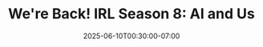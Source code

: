 ---
date: 2025-06-10T00:30:00-07:00
title: "We're Back! IRL Season 8: AI and Us"
ogtitle: "We're Back! IRL Season 8: AI and Us"
description: "Bridget Todd is on a journey to find out how AI affects us on a personal level. From her love life to her city, to the privacy of her memories, Bridget digs deep to uncover the relationship between us and AI. She talks to people who question the status quo, and pour their hearts into shaping AI that will change our lives without invading our privacy."
ogdescription: "Bridget Todd is on a journey to find out how AI affects us on a personal level. From her love life to her city, to the privacy of her memories, Bridget digs deep to uncover the relationship between us and AI."
number: 50
season: 8
seasonepisode: 0
url: /season8/episode0/
embed: "8ab3117d-f3e6-4798-9f7b-506f61902611"
mp3: "https://cdn.simplecast.com/audio/9b52b824-909f-4be5-aaf0-10f9e93c7818/episodes/8ab3117d-f3e6-4798-9f7b-506f61902611/audio/128/default.mp3?nocache"
categories: "episodes"
host: "Bridget Todd"
shownotes: |
    Bridget Todd is on a journey to find out how AI affects us on a personal level. From her love life to her city, to the privacy of her memories, Bridget digs deep to uncover the relationship between us and AI. She talks to people who question the status quo, and pour their hearts into shaping AI that will change our lives without invading our privacy.

transcript: |
    **Bridget Todd:** Every day, the news is full of stories about AI. How it's changing everything. But what does that really mean for you and me? I'm Bridget Todd, host of IRL, Mozilla Foundation's award-winning podcast. Welcome to our new season: AI and Us. We're talking to people who are reshaping AI from the personal to the planetary. Inside our brains…
    
    **Ian Burkhart:** Instead of having your keyboard and mouse or touchscreen or trackpad, it's coming directly from your brain.
    
    **Bridget Todd:** In our relationships. 
    
    **Jen Caltrider:** Oh gosh, does ChatGPT being used for sexual roleplay worry me?
    
    **Bridget Todd:** And in our cities.
    
    **Marina Otero Verzier:** If a new data center will be built in Madrid, where I live, I will be very concerned about the water usage.
    
    **Bridget Todd:** It's AI and Us on IRL. Go find IRL on your favorite podcast app right now. 

    IRL is an original podcast from Mozilla Foundation with PRX.
---